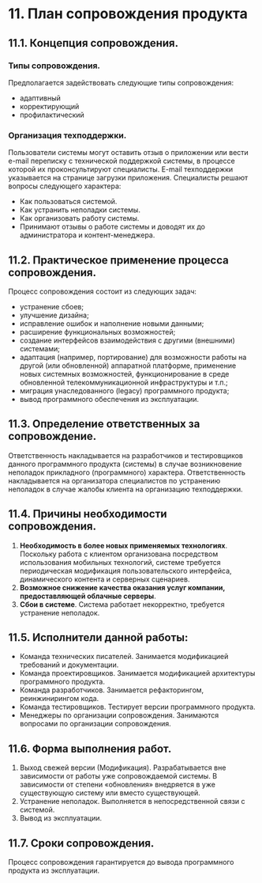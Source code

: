 # 11. План сопровождения продукта
## 11.1. Концепция сопровождения. 

### Типы сопровождения.
Предполагается задействовать следующие типы сопровождения:
- адаптивный
- корректирующий
- профилактический

### Организация техподдержки.
Пользователи системы могут оставить отзыв о приложении или вести e-mail переписку с технической поддержкой системы, в процессе которой их проконсультируют специалисты. E-mail техподдержки указывается на странице загрузки приложения. Специалисты решают вопросы следующего характера:
- Как пользоваться системой.
- Как устранить неполадки системы.
- Как организовать работу системы.
- Принимают отзывы о работе системы и доводят их до администратора и контент-менеджера.

## 11.2. Практическое применение процесса сопровождения.
Процесс сопровождения состоит из следующих задач:
- устранение сбоев;
- улучшение дизайна;
- исправление ошибок и наполнение новыми данными;
- расширение функциональных возможностей;
- создание интерфейсов взаимодействия с другими (внешними) системами;
- адаптация (например, портирование) для возможности работы на другой (или обновленной) аппаратной платформе, применение новых системных возможностей, функционирование в среде обновленной телекоммуникационной инфраструктуры и т.п.;
- миграция унаследованного (legacy) программного продукта;
- вывод программного обеспечения из эксплуатации.

## 11.3. Определение ответственных за сопровождение.
Ответственность накладывается на разработчиков и тестировщиков данного программного продукта (системы) в случае возникновение неполадок прикладного (программного) характера.
Ответственность накладывается на организатора специалистов по устранению неполадок в случае жалобы клиента на организацию техподдержки.

## 11.4. Причины необходимости сопровождения.

1.  **Необходимость в более новых применяемых технологиях**. Поскольку работа с клиентом организована посредством использования мобильных технологий, системе требуется периодическая модификация пользовательского интерфейса, динамического контента и серверных сценариев.
2.  **Возможное снижение качества оказания услуг компании, предоставляющей облачные серверы**.
3.  **Сбои в системе**. Система работает некорректно, требуется устранение неполадок.

## 11.5. Исполнители данной работы:
- Команда технических писателей. Занимается модификацией требований и документации.
- Команда проектировщиков. Занимается модификацией архитектуры программного продукта.
- Команда разработчиков.  Занимается рефакторингом, реинжинирингом кода.
- Команда тестировщиков. Тестирует версии программного продукта.
- Менеджеры по организации сопровождения. Занимаются вопросами по организации сопровождения.

## 11.6. Форма выполнения работ.
1.  Выход свежей версии (Модификация). Разрабатывается вне зависимости от работы уже сопровождаемой системы. В зависимости от степени «обновления» внедряется в уже существующую систему или вместо существующей.
2.  Устранение неполадок. Выполняется в непосредственной связи с системой.
3.  Вывод из эксплуатации.

## 11.7. Сроки сопровождения.
Процесс сопровождения гарантируется до вывода программного продукта из эксплуатации.
